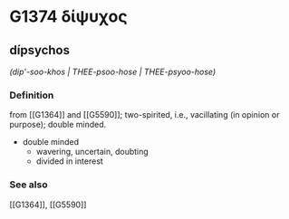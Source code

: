 # G1374 δίψυχος

## dípsychos

_(dip'-soo-khos | THEE-psoo-hose | THEE-psyoo-hose)_

### Definition

from [[G1364]] and [[G5590]]; two-spirited, i.e., vacillating (in opinion or purpose); double minded.

- double minded
  - wavering, uncertain, doubting
  - divided in interest

### See also

[[G1364]], [[G5590]]

